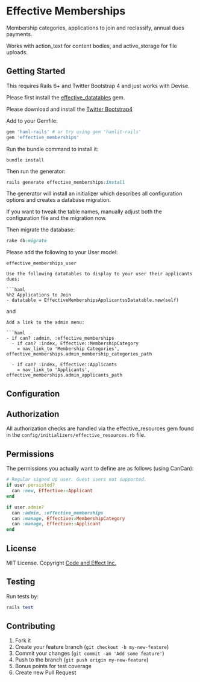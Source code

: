# Effective Memberships

Membership categories, applications to join and reclassify, annual dues payments.

Works with action_text for content bodies, and active_storage for file uploads.

## Getting Started

This requires Rails 6+ and Twitter Bootstrap 4 and just works with Devise.

Please first install the [effective_datatables](https://github.com/code-and-effect/effective_datatables) gem.

Please download and install the [Twitter Bootstrap4](http://getbootstrap.com)

Add to your Gemfile:

```ruby
gem 'haml-rails' # or try using gem 'hamlit-rails'
gem 'effective_memberships'
```

Run the bundle command to install it:

```console
bundle install
```

Then run the generator:

```ruby
rails generate effective_memberships:install
```

The generator will install an initializer which describes all configuration options and creates a database migration.

If you want to tweak the table names, manually adjust both the configuration file and the migration now.

Then migrate the database:

```ruby
rake db:migrate
```

Please add the following to your User model:

```
effective_memberships_user

Use the following datatables to display to your user their applicants dues:

```haml
%h2 Applications to Join
- datatable = EffectiveMembershipsApplicantssDatatable.new(self)
```

and

```
Add a link to the admin menu:

```haml
- if can? :admin, :effective_memberships
  - if can? :index, Effective::MembershipCategory
    = nav_link_to 'Membership Categories', effective_memberships.admin_membership_categories_path

  - if can? :index, Effective::Applicants
    = nav_link_to 'Applicants', effective_memberships.admin_applicants_path
```

## Configuration

## Authorization

All authorization checks are handled via the effective_resources gem found in the `config/initializers/effective_resources.rb` file.

## Permissions

The permissions you actually want to define are as follows (using CanCan):

```ruby
# Regular signed up user. Guest users not supported.
if user.persisted?
  can :new, Effective::Applicant
end

if user.admin?
  can :admin, :effective_memberships
  can :manage, Effective::MembershipCategory
  can :manage, Effective::Applicant
end
```

## License

MIT License.  Copyright [Code and Effect Inc.](http://www.codeandeffect.com/)

## Testing

Run tests by:

```ruby
rails test
```

## Contributing

1. Fork it
2. Create your feature branch (`git checkout -b my-new-feature`)
3. Commit your changes (`git commit -am 'Add some feature'`)
4. Push to the branch (`git push origin my-new-feature`)
5. Bonus points for test coverage
6. Create new Pull Request
